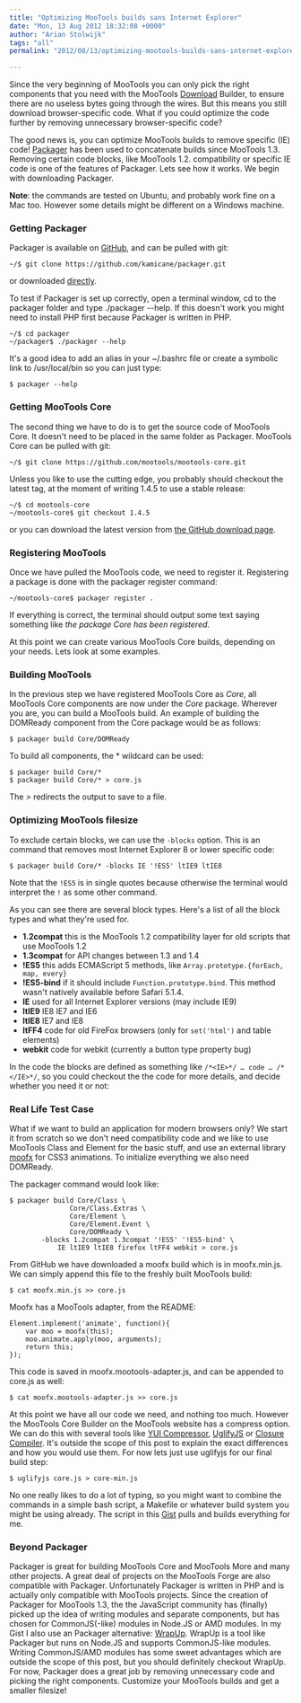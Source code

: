 ```yaml
---
title: "Optimizing MooTools builds sans Internet Explorer"
date: "Mon, 13 Aug 2012 18:32:08 +0000"
author: "Arian Stolwijk"
tags: "all"
permalink: "2012/08/13/optimizing-mootools-builds-sans-internet-explorer/"

---
```

Since the very beginning of MooTools you can only pick the right components that you need with the MooTools [Download](/core/) Builder, to ensure there are no useless bytes going through the wires. But this means you still download browser-specific code. What if you could optimize the code further by removing unnecessary browser-specific code?

The good news is, you can optimize MooTools builds to remove specific (IE) code! [Packager](http://github.com/kamicane/packager) has been used to concatenate builds since MooTools 1.3. Removing certain code blocks, like MooTools 1.2. compatibility or specific IE code is one of the features of Packager. Lets see how it works. We begin with downloading Packager.

<!--more-->

**Note**: the commands are tested on Ubuntu, and probably work fine on a Mac too. However some details might be different on a Windows machine.

### Getting Packager

Packager is available on [GitHub](http://github.com/kamicane/packager), and can be pulled with git:

    ~/$ git clone https://github.com/kamicane/packager.git

or downloaded [directly](https://github.com/kamicane/packager/zipball/master).

To test if Packager is set up correctly, open a terminal window, cd to the packager folder and type ./packager --help. If this doesn't work you might need to install PHP first because Packager is written in PHP.

    ~/$ cd packager
    ~/packager$ ./packager --help

It's a good idea to add an alias in your ~/.bashrc file or create a symbolic link to /usr/local/bin so you can just type:

    $ packager --help

### Getting MooTools Core

The second thing we have to do is to get the source code of MooTools Core. It doesn't need to be placed in the same folder as Packager. MooTools Core can be pulled with git:

    ~/$ git clone https://github.com/mootools/mootools-core.git

Unless you like to use the cutting edge, you probably should checkout the latest tag, at the moment of writing 1.4.5 to use a stable release:

    ~/$ cd mootools-core
    ~/mootools-core$ git checkout 1.4.5   

or you can download the latest version from [the GitHub download page](https://github.com/mootools/mootools-core/tags).

### Registering MooTools

Once we have pulled the MooTools code, we need to register it. Registering a package is done with the packager register command:

    ~/mootools-core$ packager register .

If everything is correct, the terminal should output some text saying something like *the package Core has been registered*.

At this point we can create various MooTools Core builds, depending on your needs. Lets look at some examples.

### Building MooTools

In the previous step we have registered MooTools Core as *Core*, all MooTools Core components are now under the *Core* package. Wherever you are, you can build a MooTools build. An example of building the DOMReady component from the Core package would be as follows:

    $ packager build Core/DOMReady

To build all components, the * wildcard can be used:

    $ packager build Core/*
    $ packager build Core/* > core.js

The *>* redirects the output to save to a file.

### Optimizing MooTools filesize

To exclude certain blocks, we can use the `-blocks` option. This is an command that removes most Internet Explorer 8 or lower specific code:

    $ packager build Core/* -blocks IE '!ES5' ltIE9 ltIE8

Note that the `!ES5` is in single quotes because otherwise the terminal would interpret the `!` as some other command.

As you can see there are several block types. Here's a list of all the block types and what they're used for. 

* **1.2compat** this is the MooTools 1.2 compatibility layer for old scripts that use MooTools 1.2
* **1.3compat** for API changes between 1.3 and 1.4
* **!ES5** this adds ECMAScript 5 methods, like `Array.prototype.{forEach, map, every}`
* **!ES5-bind** if it should include `Function.prototype.bind`. This method wasn't natively available before Safari 5.1.4.
* **IE** used for all Internet Explorer versions (may include IE9)
* **ltIE9** IE8 IE7 and IE6
* **ltIE8** IE7 and IE8
* **ltFF4** code for old FireFox browsers (only for `set('html')` and table elements)
* **webkit** code for webkit (currently a button type property bug)

In the code the blocks are defined as something like `/*<IE>*/ … code … /*</IE>*/`, so you could checkout the the code for more details, and decide whether you need it or not:

### Real Life Test Case

What if we want to build an application for modern browsers only? We start it from scratch so we don't need compatibility code and we like to use MooTools Class and Element for the basic stuff, and use an external library [moofx](https://github.com/kamicane/moofx) for CSS3 animations. To initialize everything we also need DOMReady.

The packager command would look like:

    $ packager build Core/Class \
                   Core/Class.Extras \
                   Core/Element \
                   Core/Element.Event \
                   Core/DOMReady \
            -blocks 1.2compat 1.3compat '!ES5' '!ES5-bind' \
                IE ltIE9 ltIE8 firefox ltFF4 webkit > core.js

From GitHub we have downloaded a moofx build which is in moofx.min.js. We can simply append this file to the freshly built MooTools build:

    $ cat moofx.min.js >> core.js

Moofx has a MooTools adapter, from the README:

    Element.implement('animate', function(){
        var moo = moofx(this);
        moo.animate.apply(moo, arguments);
        return this;
    });

This code is saved in moofx.mootools-adapter.js, and can be appended to core.js as well:

    $ cat moofx.mootools-adapter.js >> core.js

At this point we have all our code we need, and nothing too much. However the MooTools Core Builder on the MooTools website has a compress option. We can do this with several tools like [YUI Compressor](http://yuilibrary.com/projects/yuicompressor/), [UglifyJS](https://github.com/mishoo/UglifyJS/) or [Closure Compiler](https://developers.google.com/closure/compiler/). It's outside the scope of this post to explain the exact differences and how you would use them. For now lets just use uglifyjs for our final build step:

    $ uglifyjs core.js > core-min.js

No one really likes to do a lot of typing, so you might want to combine the commands in a simple bash script, a Makefile or whatever build system you might be using already. The script in this [Gist](https://gist.github.com/3201540) pulls and builds everything for me.

### Beyond Packager

Packager is great for building MooTools Core and MooTools More and many other projects. A great deal of projects on the MooTools Forge are also compatible with Packager. Unfortunately Packager is written in PHP and is actually only compatible with MooTools projects. Since the creation of Packager for MooTools 1.3, the the JavaScript community has (finally) picked up the idea of writing modules and separate components, but has chosen for CommonJS(-like) modules in Node.JS or AMD modules. In my Gist I also use an Packager alternative: [WrapUp](https://github.com/kamicane/wrapup). WrapUp is a tool like Packager but runs on Node.JS and supports CommonJS-like modules. Writing CommonJS/AMD modules has some sweet advantages which are outside the scope of this post, but you should definitely checkout WrapUp. For now, Packager does a great job by removing unnecessary code and picking the right components. Customize your MooTools builds and get a smaller filesize!